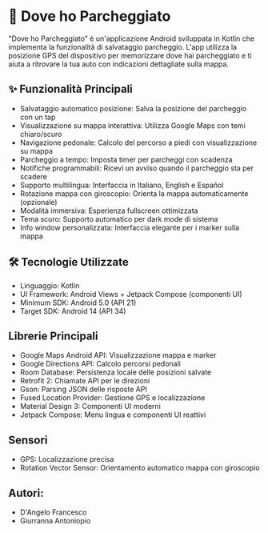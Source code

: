 # 🚗 Dove ho Parcheggiato

"Dove ho Parcheggiato" è un'applicazione Android sviluppata in Kotlin che implementa la funzionalità di salvataggio parcheggio. L'app utilizza la posizione GPS del dispositivo per memorizzare dove hai parcheggiato e ti aiuta a ritrovare la tua auto con indicazioni dettagliate sulla mappa.

## ✨ Funzionalità Principali

- Salvataggio automatico posizione: Salva la posizione del parcheggio con un tap
- Visualizzazione su mappa interattiva: Utilizza Google Maps con temi chiaro/scuro
- Navigazione pedonale: Calcolo del percorso a piedi con visualizzazione su mappa
- Parcheggio a tempo: Imposta timer per parcheggi con scadenza
- Notifiche programmabili: Ricevi un avviso quando il parcheggio sta per scadere
- Supporto multilingua: Interfaccia in Italiano, English e Español
- Rotazione mappa con giroscopio: Orienta la mappa automaticamente (opzionale)
- Modalità immersiva: Esperienza fullscreen ottimizzata
- Tema scuro: Supporto automatico per dark mode di sistema
- Info window personalizzata: Interfaccia elegante per i marker sulla mappa

## 🛠️ Tecnologie Utilizzate

- Linguaggio: Kotlin
- UI Framework: Android Views + Jetpack Compose (componenti UI)
- Minimum SDK: Android 5.0 (API 21)
- Target SDK: Android 14 (API 34)

## Librerie Principali

- Google Maps Android API: Visualizzazione mappa e marker
- Google Directions API: Calcolo percorsi pedonali
- Room Database: Persistenza locale delle posizioni salvate
- Retrofit 2: Chiamate API per le direzioni
- Gson: Parsing JSON delle risposte API
- Fused Location Provider: Gestione GPS e localizzazione
- Material Design 3: Componenti UI moderni
- Jetpack Compose: Menu lingua e componenti UI reattivi

## Sensori

- GPS: Localizzazione precisa
- Rotation Vector Sensor: Orientamento automatico mappa con giroscopio

## Autori:
- D'Angelo Francesco
- Giurranna Antoniopio

